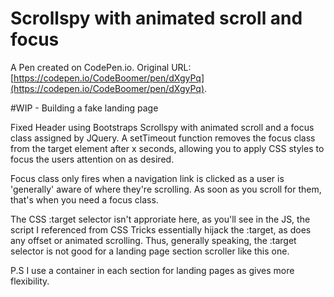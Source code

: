 # Scrollspy with animated scroll and focus

A Pen created on CodePen.io. Original URL: [https://codepen.io/CodeBoomer/pen/dXgyPq](https://codepen.io/CodeBoomer/pen/dXgyPq).

#WIP - Building a fake landing page

Fixed Header using Bootstraps Scrollspy with animated scroll and a focus class assigned by JQuery.  A setTimeout function removes the focus class from the target element after x seconds, allowing you to apply CSS styles to focus the users attention on as desired.

Focus class only fires when a navigation link is clicked as a user is 'generally' aware of where they're scrolling. As soon as you scroll for them, that's when you need  a focus class.

The CSS :target selector isn't approriate here, as you'll see in the JS, the script I referenced from CSS Tricks essentially hijack the :target, as does any offset or animated scrolling. Thus, generally speaking, the :target selector is not good for a landing page section scroller like this one.

P.S I use a container in each section for landing pages as gives more flexibility. 